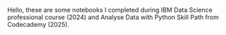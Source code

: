 Hello, these are some notebooks I completed during IBM Data Science professional course (2024) and Analyse Data with Python Skill Path from Codecademy (2025).
